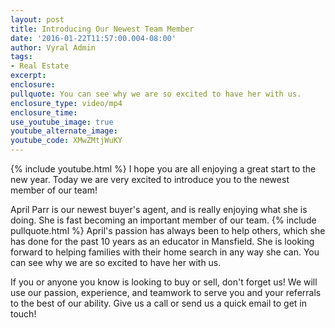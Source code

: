 ```yaml
---
layout: post
title: Introducing Our Newest Team Member
date: '2016-01-22T11:57:00.004-08:00'
author: Vyral Admin
tags:
- Real Estate
excerpt:
enclosure:
pullquote: You can see why we are so excited to have her with us.
enclosure_type: video/mp4
enclosure_time:
use_youtube_image: true
youtube_alternate_image:
youtube_code: XMwZMtjWuKY
---
```

{% include youtube.html %}
I hope you are all enjoying a great start to the new year. Today we are very excited to introduce you to the newest member of our team!

April Parr is our newest buyer's agent, and is really enjoying what she is doing. She is fast becoming an important member of our team.
{% include pullquote.html %}
April's passion has always been to help others, which she has done for the past 10 years as an educator in Mansfield. She is looking forward to helping families with their home search in any way she can. You can see why we are so excited to have her with us.

If you or anyone you know is looking to buy or sell, don't forget us! We will use our passion, experience, and teamwork to serve you and your referrals to the best of our ability. Give us a call or send us a quick email to get in touch!

